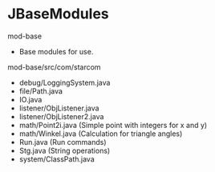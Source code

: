 # JBaseModules
mod-base
- Base modules for use.

mod-base/src/com/starcom
- debug/LoggingSystem.java
- file/Path.java
- IO.java
- listener/ObjListener.java
- listener/ObjListener2.java
- math/Point2i.java (Simple point with integers for x and y)
- math/Winkel.java (Calculation for triangle angles)
- Run.java (Run commands)
- Stg.java (String operations)
- system/ClassPath.java
